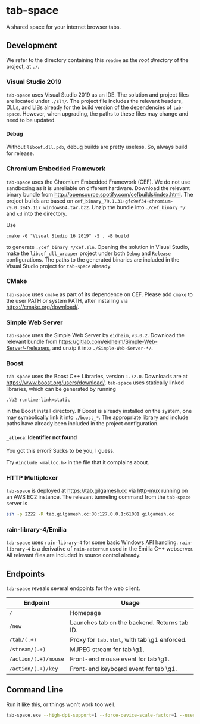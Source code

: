 # tab-space

A shared space for your internet browser tabs.

## Development

We refer to the directory containing this `readme` as the *root directory* of the project, at `./`.

### Visual Studio 2019

`tab-space` uses Visual Studio 2019 as an IDE. The solution and project files are located under `./sln/`. The project file includes the relevant headers, DLLs, and LIBs already for the build version of the dependencies of `tab-space`. However, when upgrading, the paths to these files may change and need to be updated.

#### Debug

Without `libcef.dll.pdb`, debug builds are pretty useless. So, always build for release.

### Chromium Embedded Framework

`tab-space` uses the Chromium Embedded Framework (CEF). We do not use sandboxing as it is unreliable on different hardware. Download the relevant binary bundle from <http://opensource.spotify.com/cefbuilds/index.html>. The project builds are based on `cef_binary_79.1.31+gfc9ef34+chromium-79.0.3945.117_windows64.tar.bz2`. Unzip the bundle into `./cef_binary_*/` and `cd` into the directory.

Use

```batch
cmake -G "Visual Studio 16 2019" -S . -B build
```

to generate `./cef_binary_*/cef.sln`. Opening the solution in Visual Studio, make the `libcef_dll_wrapper` project under both `Debug` and `Release` configurations. The paths to the generated binaries are included in the Visual Studio project for `tab-space` already.

### CMake

`tab-space` uses `cmake` as part of its dependence on CEF. Please add `cmake` to the user PATH or system PATH, after installing via <https://cmake.org/download/>.

### Simple Web Server

`tab-space` uses the Simple Web Server by `eidheim`, `v3.0.2`. Download the relevant bundle from <https://gitlab.com/eidheim/Simple-Web-Server/-/releases>, and unzip it into `./Simple-Web-Server-*/`.

### Boost

`tab-space` uses the Boost C++ Libraries, version `1.72.0`. Downloads are at <https://www.boost.org/users/download/>. `tab-space` uses statically linked libraries, which can be generated by running

```batch
.\b2 runtime-link=static
```

in the Boost install directory. If Boost is already installed on the system, one may symbolically link it into `./boost_*`. The appropriate library and include paths have already been included in the project configuration.

#### `_alloca`: Identifier not found

You got this error? Sucks to be you, I guess.

Try `#include <malloc.h>` in the file that it complains about.

### HTTP Multiplexer

`tab-space` is deployed at <https://tab.gilgamesh.cc> via [http-mux](https://github.com/GilgameshxZero/http-mux) running on an AWS EC2 instance. The relevant tunneling command from the `tab-space` server is

```bash
ssh -p 2222 -R tab.gilgamesh.cc:80:127.0.0.1:61001 gilgamesh.cc
```

### rain-library-4/Emilia

`tab-space` uses `rain-library-4` for some basic Windows API handling. `rain-library-4` is a derivative of `rain-aeternum` used in the Emilia C++ webserver. All relevant files are included in source control already.

## Endpoints

`tab-space` reveals several endpoints for the web client.

Endpoint|Usage
-|-
`/`|Homepage
`/new`|Launches tab on the backend. Returns tab ID.
`/tab/(.+)`|Proxy for `tab.html`, with tab \g1 enforced.
`/stream/(.+)`|MJPEG stream for tab \g1.
`/action/(.+)/mouse`|Front-end mouse event for tab \g1.
`/action/(.+)/key`|Front-end keyboard event for tab \g1.

## Command Line

Run it like this, or things won't work too well.

```bash
tab-space.exe --high-dpi-support=1 --force-device-scale-factor=1 --user-agent="Mozilla/5.0 (Windows NT 10.0; Win64; x64; rv:68.0) Gecko/20100101 Firefox/68.0" --request-context-per-browser --disable-site-isolation-trials
```
